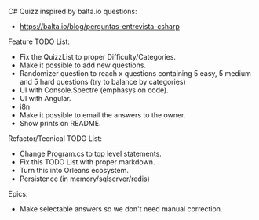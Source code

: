 C# Quizz inspired by balta.io questions:
- https://balta.io/blog/perguntas-entrevista-csharp

Feature TODO List:
- Fix the QuizzList to proper Difficulty/Categories.
- Make it possible to add new questions.
- Randomizer question to reach x questions containing 5 easy, 5 medium and 5 hard questions (try to balance by categories)
- UI with Console.Spectre (emphasys on code).
- UI with Angular.
- i8n
- Make it possible to email the answers to the owner.
- Show prints on README.

Refactor/Tecnical TODO List:
- Change Program.cs to top level statements.
- Fix this TODO List with proper markdown.
- Turn this into Orleans ecosystem.
- Persistence (in memory/sqlserver/redis)

Epics:
- Make selectable answers so we don't need manual correction.